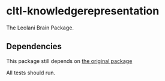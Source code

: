 # cltl-knowledgerepresentation


The Leolani Brain Package.

## Dependencies 
This package still depends on [the original package](https://github.com/leolani/pepper)

All tests should run.